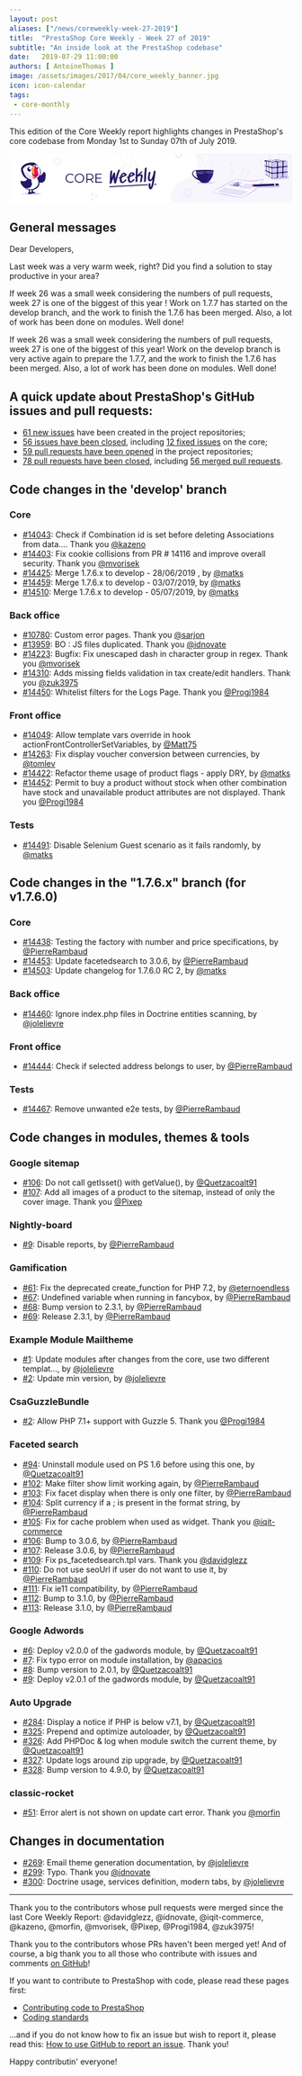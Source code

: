 ```yaml
---
layout: post
aliases: ["/news/coreweekly-week-27-2019"]
title:  "PrestaShop Core Weekly - Week 27 of 2019"
subtitle: "An inside look at the PrestaShop codebase"
date:   2019-07-29 11:00:00
authors: [ AntoineThomas ]
image: /assets/images/2017/04/core_weekly_banner.jpg
icon: icon-calendar
tags:
 - core-monthly
---
```


This edition of the Core Weekly report highlights changes in PrestaShop's core codebase from Monday 1st to Sunday 07th of July 2019.

![Core Weekly banner](/assets/images/2018/12/banner-core-weekly.jpg)


## General messages

Dear Developers,

Last week was a very warm week, right? Did you find a solution to stay productive in your area?

If week 26 was a small week considering the numbers of pull requests, week 27 is one of the biggest of this year ! Work on 1.7.7 has started on the develop branch, and the work to finish the 1.7.6 has been merged. Also, a lot of work has been done on modules. Well done!

If week 26 was a small week considering the numbers of pull requests, week 27 is one of the biggest of this year! Work on the develop branch is very active again to prepare the 1.7.7, and the work to finish the 1.7.6 has been merged. Also, a lot of work has been done on modules. Well done!


## A quick update about PrestaShop's GitHub issues and pull requests:

- [61 new issues](https://github.com/search?q=org%3APrestaShop+is%3Apublic++-repo%3Aprestashop%2Fprestashop.github.io++is%3Aissue+created%3A2019-07-01..2019-07-07) have been created in the project repositories;
- [56 issues have been closed](https://github.com/search?q=org%3APrestaShop+is%3Apublic++-repo%3Aprestashop%2Fprestashop.github.io++is%3Aissue+closed%3A2019-07-01..2019-07-07), including [12 fixed issues](https://github.com/search?q=org%3APrestaShop+is%3Apublic++-repo%3Aprestashop%2Fprestashop.github.io++is%3Aissue+label%3Afixed+closed%3A2019-07-01..2019-07-07) on the core;
- [59 pull requests have been opened](https://github.com/search?q=org%3APrestaShop+is%3Apublic++-repo%3Aprestashop%2Fprestashop.github.io++is%3Apr+created%3A2019-07-01..2019-07-07) in the project repositories;
- [78 pull requests have been closed](https://github.com/search?q=org%3APrestaShop+is%3Apublic++-repo%3Aprestashop%2Fprestashop.github.io++is%3Apr+closed%3A2019-07-01..2019-07-07), including [56 merged pull requests](https://github.com/search?q=org%3APrestaShop+is%3Apublic++-repo%3Aprestashop%2Fprestashop.github.io++is%3Apr+merged%3A2019-07-01..2019-07-07).


## Code changes in the 'develop' branch

### Core

* [#14043](https://github.com/PrestaShop/PrestaShop/pull/14043): Check if Combination id is set before deleting Associations from data…. Thank you [@kazeno](https://github.com/kazeno)
* [#14403](https://github.com/PrestaShop/PrestaShop/pull/14403): Fix cookie collisions from PR # 14116 and improve overall security. Thank you [@mvorisek](https://github.com/mvorisek)
* [#14425](https://github.com/PrestaShop/PrestaShop/pull/14425): Merge 1.7.6.x to develop - 28/06/2019  , by [@matks](https://github.com/matks)
* [#14459](https://github.com/PrestaShop/PrestaShop/pull/14459): Merge 1.7.6.x to develop - 03/07/2019, by [@matks](https://github.com/matks)
* [#14510](https://github.com/PrestaShop/PrestaShop/pull/14510): Merge 1.7.6.x to develop - 05/07/2019, by [@matks](https://github.com/matks)


### Back office

* [#10780](https://github.com/PrestaShop/PrestaShop/pull/10780): Custom error pages. Thank you [@sarjon](https://github.com/sarjon)
* [#13959](https://github.com/PrestaShop/PrestaShop/pull/13959): BO : JS files duplicated. Thank you [@idnovate](https://github.com/idnovate)
* [#14223](https://github.com/PrestaShop/PrestaShop/pull/14223): Bugfix: Fix unescaped dash in character group in regex. Thank you [@mvorisek](https://github.com/mvorisek)
* [#14310](https://github.com/PrestaShop/PrestaShop/pull/14310): Adds missing fields validation in tax create/edit handlers. Thank you [@zuk3975](https://github.com/zuk3975)
* [#14450](https://github.com/PrestaShop/PrestaShop/pull/14450): Whitelist filters for the Logs Page. Thank you [@Progi1984](https://github.com/Progi1984)


### Front office

* [#14049](https://github.com/PrestaShop/PrestaShop/pull/14049): Allow template vars override in hook actionFrontControllerSetVariables, by [@Matt75](https://github.com/Matt75)
* [#14263](https://github.com/PrestaShop/PrestaShop/pull/14263): Fix display voucher conversion between currencies, by [@tomlev](https://github.com/tomlev)
* [#14422](https://github.com/PrestaShop/PrestaShop/pull/14422): Refactor theme usage of product flags - apply DRY, by [@matks](https://github.com/matks)
* [#14452](https://github.com/PrestaShop/PrestaShop/pull/14452): Permit to buy a product without stock when other combination have stock and unavailable product attributes are not displayed. Thank you [@Progi1984](https://github.com/Progi1984)


### Tests

* [#14491](https://github.com/PrestaShop/PrestaShop/pull/14491): Disable Selenium Guest scenario as it fails randomly, by [@matks](https://github.com/matks)


## Code changes in the "1.7.6.x" branch (for v1.7.6.0)

### Core

* [#14438](https://github.com/PrestaShop/PrestaShop/pull/14438): Testing the factory with number and price specifications, by [@PierreRambaud](https://github.com/PierreRambaud)
* [#14453](https://github.com/PrestaShop/PrestaShop/pull/14453): Update facetedsearch to 3.0.6, by [@PierreRambaud](https://github.com/PierreRambaud)
* [#14503](https://github.com/PrestaShop/PrestaShop/pull/14503): Update changelog for 1.7.6.0 RC 2, by [@matks](https://github.com/matks)


### Back office

* [#14460](https://github.com/PrestaShop/PrestaShop/pull/14460): Ignore index.php files in Doctrine entities scanning, by [@jolelievre](https://github.com/jolelievre)


### Front office

* [#14444](https://github.com/PrestaShop/PrestaShop/pull/14444): Check if selected address belongs to user, by [@PierreRambaud](https://github.com/PierreRambaud)


### Tests

* [#14467](https://github.com/PrestaShop/PrestaShop/pull/14467): Remove unwanted e2e tests, by [@PierreRambaud](https://github.com/PierreRambaud)



## Code changes in modules, themes & tools

### Google sitemap

* [#106](https://github.com/PrestaShop/gsitemap/pull/106): Do not call getIsset() with getValue(), by [@Quetzacoalt91](https://github.com/Quetzacoalt91)
* [#107](https://github.com/PrestaShop/gsitemap/pull/107): Add all images of a product to the sitemap, instead of only the cover image. Thank you [@Pixep](https://github.com/Pixep)


### Nightly-board

* [#9](https://github.com/PrestaShop/nightly-board/pull/9): Disable reports, by [@PierreRambaud](https://github.com/PierreRambaud)


### Gamification

* [#61](https://github.com/PrestaShop/gamification/pull/61): Fix the deprecated create_function for PHP 7.2, by [@eternoendless](https://github.com/eternoendless)
* [#67](https://github.com/PrestaShop/gamification/pull/67): Undefined variable when running in fancybox, by [@PierreRambaud](https://github.com/PierreRambaud)
* [#68](https://github.com/PrestaShop/gamification/pull/68): Bump version to 2.3.1, by [@PierreRambaud](https://github.com/PierreRambaud)
* [#69](https://github.com/PrestaShop/gamification/pull/69): Release 2.3.1, by [@PierreRambaud](https://github.com/PierreRambaud)


### Example Module Mailtheme

* [#1](https://github.com/PrestaShop/example_module_mailtheme/pull/1): Update modules after changes from the core, use two different templat…, by [@jolelievre](https://github.com/jolelievre)
* [#2](https://github.com/PrestaShop/example_module_mailtheme/pull/2): Update min version, by [@jolelievre](https://github.com/jolelievre)


### CsaGuzzleBundle

* [#2](https://github.com/PrestaShop/CsaGuzzleBundle/pull/2): Allow PHP 7.1+ support with Guzzle 5. Thank you [@Progi1984](https://github.com/Progi1984)


### Faceted search

* [#94](https://github.com/PrestaShop/ps_facetedsearch/pull/94): Uninstall module used on PS 1.6 before using this one, by [@Quetzacoalt91](https://github.com/Quetzacoalt91)
* [#102](https://github.com/PrestaShop/ps_facetedsearch/pull/102): Make filter show limit working again, by [@PierreRambaud](https://github.com/PierreRambaud)
* [#103](https://github.com/PrestaShop/ps_facetedsearch/pull/103): Fix facet display when there is only one filter, by [@PierreRambaud](https://github.com/PierreRambaud)
* [#104](https://github.com/PrestaShop/ps_facetedsearch/pull/104): Split currency if a ; is present in the format string, by [@PierreRambaud](https://github.com/PierreRambaud)
* [#105](https://github.com/PrestaShop/ps_facetedsearch/pull/105): Fix for cache problem when used as widget. Thank you [@iqit-commerce](https://github.com/iqit-commerce)
* [#106](https://github.com/PrestaShop/ps_facetedsearch/pull/106): Bump to 3.0.6, by [@PierreRambaud](https://github.com/PierreRambaud)
* [#107](https://github.com/PrestaShop/ps_facetedsearch/pull/107): Release 3.0.6, by [@PierreRambaud](https://github.com/PierreRambaud)
* [#109](https://github.com/PrestaShop/ps_facetedsearch/pull/109): Fix ps_facetedsearch.tpl vars. Thank you [@davidglezz](https://github.com/davidglezz)
* [#110](https://github.com/PrestaShop/ps_facetedsearch/pull/110): Do not use seoUrl if user do not want to use it, by [@PierreRambaud](https://github.com/PierreRambaud)
* [#111](https://github.com/PrestaShop/ps_facetedsearch/pull/111): Fix ie11 compatibility, by [@PierreRambaud](https://github.com/PierreRambaud)
* [#112](https://github.com/PrestaShop/ps_facetedsearch/pull/112): Bump to 3.1.0, by [@PierreRambaud](https://github.com/PierreRambaud)
* [#113](https://github.com/PrestaShop/ps_facetedsearch/pull/113): Release 3.1.0, by [@PierreRambaud](https://github.com/PierreRambaud)


### Google Adwords

* [#6](https://github.com/PrestaShop/gadwords/pull/6): Deploy v2.0.0 of the gadwords module, by [@Quetzacoalt91](https://github.com/Quetzacoalt91)
* [#7](https://github.com/PrestaShop/gadwords/pull/7): Fix typo error on module installation, by [@apacios](https://github.com/apacios)
* [#8](https://github.com/PrestaShop/gadwords/pull/8): Bump version to 2.0.1, by [@Quetzacoalt91](https://github.com/Quetzacoalt91)
* [#9](https://github.com/PrestaShop/gadwords/pull/9): Deploy v2.0.1 of the gadwords module, by [@Quetzacoalt91](https://github.com/Quetzacoalt91)


### Auto Upgrade

* [#284](https://github.com/PrestaShop/autoupgrade/pull/284): Display a notice if PHP is below v7.1, by [@Quetzacoalt91](https://github.com/Quetzacoalt91)
* [#325](https://github.com/PrestaShop/autoupgrade/pull/325): Prepend and optimize autoloader, by [@Quetzacoalt91](https://github.com/Quetzacoalt91)
* [#326](https://github.com/PrestaShop/autoupgrade/pull/326): Add PHPDoc & log when module switch the current theme, by [@Quetzacoalt91](https://github.com/Quetzacoalt91)
* [#327](https://github.com/PrestaShop/autoupgrade/pull/327): Update logs around zip upgrade, by [@Quetzacoalt91](https://github.com/Quetzacoalt91)
* [#328](https://github.com/PrestaShop/autoupgrade/pull/328): Bump version to 4.9.0, by [@Quetzacoalt91](https://github.com/Quetzacoalt91)


### classic-rocket

* [#51](https://github.com/PrestaShop/classic-rocket/pull/51): Error alert is not shown on update cart error. Thank you [@morfin](https://github.com/morfin)


## Changes in documentation

* [#269](https://github.com/PrestaShop/docs/pull/269): Email theme generation documentation, by [@jolelievre](https://github.com/jolelievre)
* [#299](https://github.com/PrestaShop/docs/pull/299): Typo. Thank you [@idnovate](https://github.com/idnovate)
* [#300](https://github.com/PrestaShop/docs/pull/300): Doctrine usage, services definition, modern tabs, by [@jolelievre](https://github.com/jolelievre)


<hr />

Thank you to the contributors whose pull requests were merged since the last Core Weekly Report: @davidglezz, @idnovate, @iqit-commerce, @kazeno, @morfin, @mvorisek, @Pixep, @Progi1984, @zuk3975!

Thank you to the contributors whose PRs haven't been merged yet! And of course, a big thank you to all those who contribute with issues and comments [on GitHub](https://github.com/PrestaShop/PrestaShop)!

If you want to contribute to PrestaShop with code, please read these pages first:

 * [Contributing code to PrestaShop](https://devdocs.prestashop.com/1.7/contribute/contribution-guidelines/)
 * [Coding standards](https://devdocs.prestashop.com/1.7/development/coding-standards/)

...and if you do not know how to fix an issue but wish to report it, please read this: [How to use GitHub to report an issue](https://devdocs.prestashop.com/1.7/contribute/contribute-reporting-issues/). Thank you!

Happy contributin' everyone!
